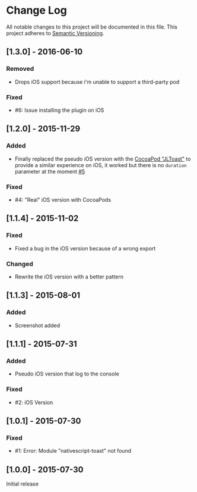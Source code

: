 # Change Log
All notable changes to this project will be documented in this file.
This project adheres to [Semantic Versioning](http://semver.org/).

## [1.3.0] - 2016-06-10
### Removed
- Drops iOS support because i'm unable to support a third-party pod

### Fixed
- #6: Issue installing the plugin on iOS

## [1.2.0] - 2015-11-29
### Added
- Finally replaced the pseudo iOS version with the [CocoaPod "JLToast"](https://github.com/devxoul/JLToast) to provide a similar experience on iOS, it worked but there is no `duration` parameter at the moment [#5](https://github.com/TobiasHennig/nativescript-toast/issues/4)

### Fixed
- #4: "Real" iOS version with CocoaPods

## [1.1.4] - 2015-11-02
### Fixed
- Fixed a bug in the iOS version because of a wrong export

### Changed
- Rewrite the iOS version with a better pattern

## [1.1.3] - 2015-08-01
### Added
- Screenshot added

## [1.1.1] - 2015-07-31
### Added
- Pseudo iOS version that log to the console

### Fixed
- #2: iOS Version

## [1.0.1] - 2015-07-30
### Fixed
- #1: Error: Module "nativescript-toast" not found

## [1.0.0] - 2015-07-30
Initial release
